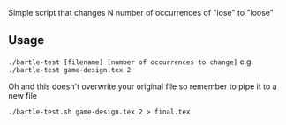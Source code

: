 Simple script that changes N number of occurrences of "lose" to "loose"

## Usage
`./bartle-test [filename] [number of occurrences to change]` e.g. `./bartle-test game-design.tex 2`

Oh and this doesn't overwrite your original file so remember to pipe it to a new file 

`./bartle-test.sh game-design.tex 2 > final.tex`
